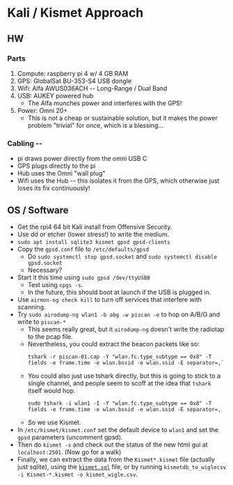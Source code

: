 # Kali / Kismet Approach 

## HW

### Parts
1. Compute: raspberry pi 4 w/ 4 GB RAM
2. GPS: GlobalSat BU-353-S4 USB dongle
3. Wifi: Alfa AWUS036ACH -- Long-Range / Dual Band
4. USB: AUKEY powered hub
   * The Alfa munches power and interferes with the GPS!
5. Power: Omni 20+
   * This is not a cheap or sustainable solution, but it makes the power problem "trivial"
     for once, which is a blessing...

### Cabling -- 
* pi draws power directly from the omni USB C
* GPS plugs directly to the pi
* Hub uses the Omni "wall plug"
* Wifi uses the Hub -- this isolates it from the GPS, which otherwise just loses its fix continuously!

## OS / Software

* Get the rpi4 64 bit Kali install from Offensive Security.
* Use dd or etcher (lower stress!) to write the medium.
* `sudo apt install sqlite3 kismet gpsd gpsd-clients`
* Copy the `gpsd.conf` file to `/etc/defaults/gpsd`
  * Do `sudo systemctl stop gpsd.socket` and `sudo systemctl disable gpsd.socket`
  * Necessary?
* Start it this time using `sudo gpsd /dev/ttyUSB0`
  * Test using `cpgs -s`.
  * In the future, this should boot at launch if the USB is plugged in.
* Use `airmon-ng check kill` to turn off services that interfere with scanning.
* Try `sudo airodump-ng wlan1 -b abg -w piscan -e` to hop on A/B/G and write to `piscan-*`
  * This seems really great, but it `airodump-ng` doesn't write the radiotap to the pcap file.
  * Nevertheless, you could extract the beacon packets like so:
    ```
    tshark -r piscan-01.cap -Y "wlan.fc.type_subtype == 0x8" -T fields -e frame.time -e wlan.bssid -e wlan.ssid -E separator=,`
    ```
  * You could also just use tshark directly, but this is going to stick to a single channel, and 
    people seem to scoff at the idea that `tshark` itself would hop.
    ```
    sudo tshark -i wlan1 -I -Y "wlan.fc.type_subtype == 0x8" -T fields -e frame.time -e wlan.bssid -e wlan.ssid -E separator=,
    ```
  * So we use Kismet.
* In `/etc/kismet/kismet.conf` set the default device to `wlan1` and set the `gpsd` parameters (uncomment gpsd).
* Then do `kismet -s` and check out the status of the new html gui at `localhost:2501`.  (Now go for a walk)
* Finally, we can extract the data from the `Kismet*.kismet` file (actually just sqlite), using the [`kismet.sql`](kismet.sql) file, 
  or by running `kismetdb_to_wiglecsv -i Kismet-*.kismet -o kismet_wigle.csv`.



